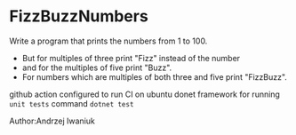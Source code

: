 # FizzBuzzNumbers

Write a program that prints the numbers from 1 to 100. 
 * But for multiples of three print "Fizz" instead of the number 
 * and for the multiples of five print "Buzz". 
 * For numbers which are multiples of both three and five print "FizzBuzz".
 
 github action configured to run CI on ubuntu donet framework for running `unit tests`
 command `dotnet test`
 
 Author:Andrzej Iwaniuk
